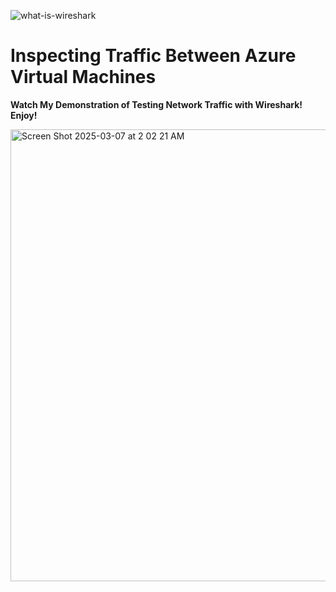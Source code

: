 ![what-is-wireshark](https://github.com/user-attachments/assets/9f1f7ade-79c5-42f0-9e7d-6ad1801a98fc)
<h1>Inspecting Traffic Between Azure Virtual Machines</h1>
<b>Watch My Demonstration of Testing Network Traffic with Wireshark! Enjoy!</b>






<a href="https://www.youtube.com/watch?v=AeJiyVsK56E"><img width="723" alt="Screen Shot 2025-03-07 at 2 02 21 AM" src="https://github.com/user-attachments/assets/fef69a87-4cfd-4df6-be7b-a6b9b903c21b" /> </a>

